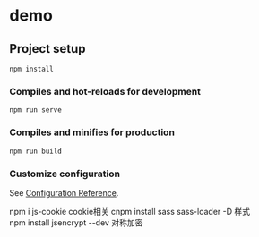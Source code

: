 # demo

## Project setup
```
npm install
```

### Compiles and hot-reloads for development
```
npm run serve
```

### Compiles and minifies for production
```
npm run build
```

### Customize configuration
See [Configuration Reference](https://cli.vuejs.org/config/).

npm i js-cookie     cookie相关
cnpm install sass sass-loader -D    样式    
npm install jsencrypt --dev     对称加密